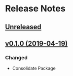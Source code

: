 # Release Notes

## [Unreleased](https://github.com/ixocreate/database-package/compare/0.1.0...develop)

## [v0.1.0 (2019-04-19)](https://github.com/ixocreate/database-package/compare/master...0.1.0)

### Changed
- Consolidate Package
